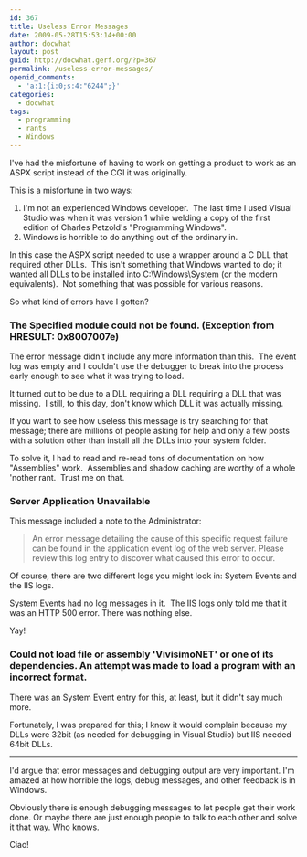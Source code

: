 ```yaml
---
id: 367
title: Useless Error Messages
date: 2009-05-28T15:53:14+00:00
author: docwhat
layout: post
guid: http://docwhat.gerf.org/?p=367
permalink: /useless-error-messages/
openid_comments:
  - 'a:1:{i:0;s:4:"6244";}'
categories:
  - docwhat
tags:
  - programming
  - rants
  - Windows
---
```

I've had the misfortune of having to work on getting a product to work as an ASPX script instead of the CGI it was originally.

This is a misfortune in two ways:
<ol>
	<li>I'm not an experienced Windows developer.  The last time I used Visual Studio was when it was version 1 while welding a copy of the first edition of Charles Petzold's "Programming Windows".</li>
	<li>Windows is horrible to do anything out of the ordinary in.</li>
</ol>
In this case the ASPX script needed to use a wrapper around a C DLL that required other DLLs.  This isn't something that Windows wanted to do; it wanted all DLLs to be installed into C:\Windows\System (or the modern equivalents).  Not something that was possible for various reasons.

So what kind of errors have I gotten?
<h3>The Specified module could not be found. (Exception from HRESULT: 0x8007007e)</h3>
The error message didn't include any more information than this.  The event log was empty and I couldn't use the debugger to break into the process early enough to see what it was trying to load.

It turned out to be due to a DLL requiring a DLL requiring a DLL that was missing.  I still, to this day, don't know which DLL it was actually missing.

If you want to see how useless this message is try searching for that message; there are millions of people asking for help and only a few posts with a solution other than install all the DLLs into your system folder.

To solve it, I had to read and re-read tons of documentation on how "Assemblies" work.  Assemblies and shadow caching are worthy of a whole 'nother rant.  Trust me on that.

<h3>Server Application Unavailable</h3>
This message included a note to the Administrator:
<blockquote>An error message detailing the cause of this specific request failure can be found in the application event log of the web server. Please review this log entry to discover what caused this error to occur.</blockquote>
Of course, there are two different logs you might look in: System Events and the IIS logs.

System Events had no log messages in it.  The IIS logs only told me that it was an HTTP 500 error. There was nothing else.

Yay!

<h3>Could not load file or assembly 'VivisimoNET' or one of its dependencies. An attempt was made to load a program with an incorrect format.</h3>

There was an System Event entry for this, at least, but it didn't say much more.

Fortunately, I was prepared for this; I knew it would complain because my DLLs were 32bit (as needed for debugging in Visual Studio) but IIS needed 64bit DLLs.

<hr />

I'd argue that error messages and debugging output are very important.  I'm amazed at how horrible the logs, debug messages, and other feedback is in Windows.

Obviously there is enough debugging messages to let people get their work done.  Or maybe there are just enough people to talk to each other and solve it that way.  Who knows.

Ciao!